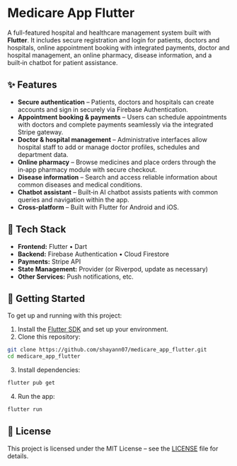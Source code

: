 # Medicare App Flutter

A full-featured hospital and healthcare management system built with **Flutter**. It includes secure registration and login for patients, doctors and hospitals, online appointment booking with integrated payments, doctor and hospital management, an online pharmacy, disease information, and a built‑in chatbot for patient assistance.

## ✨ Features

- **Secure authentication** – Patients, doctors and hospitals can create accounts and sign in securely via Firebase Authentication.  
- **Appointment booking & payments** – Users can schedule appointments with doctors and complete payments seamlessly via the integrated Stripe gateway.  
- **Doctor & hospital management** – Administrative interfaces allow hospital staff to add or manage doctor profiles, schedules and department data.  
- **Online pharmacy** – Browse medicines and place orders through the in‑app pharmacy module with secure checkout.  
- **Disease information** – Search and access reliable information about common diseases and medical conditions.  
- **Chatbot assistant** – Built‑in AI chatbot assists patients with common queries and navigation within the app.  
- **Cross‑platform** – Built with Flutter for Android and iOS.

## 🔧 Tech Stack

- **Frontend:** Flutter • Dart  
- **Backend:** Firebase Authentication • Cloud Firestore  
- **Payments:** Stripe API  
- **State Management:** Provider (or Riverpod, update as necessary)  
- **Other Services:** Push notifications, etc.

## 🚀 Getting Started

To get up and running with this project:

1. Install the [Flutter SDK](https://docs.flutter.dev/get-started/install) and set up your environment.  
2. Clone this repository:

```bash
git clone https://github.com/shayann07/medicare_app_flutter.git
cd medicare_app_flutter
```

3. Install dependencies:

```bash
flutter pub get
```

4. Run the app:

```bash
flutter run
```

## 📄 License

This project is licensed under the MIT License – see the [LICENSE](LICENSE) file for details.

